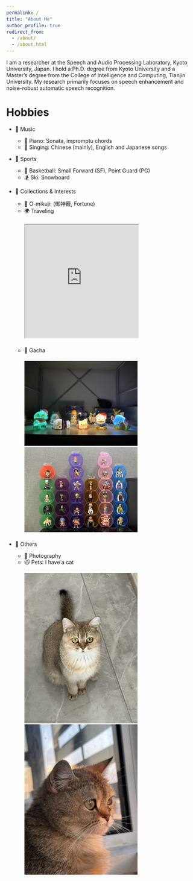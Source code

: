 ```yaml
---
permalink: /
title: "About Me"
author_profile: true
redirect_from: 
  - /about/
  - /about.html
---
```


I am a researcher at the Speech and Audio Processing Laboratory, Kyoto University, Japan. I hold a Ph.D. degree from Kyoto University and a Master’s degree from the College of Intelligence and Computing, Tianjin University. My research primarily focuses on speech enhancement and noise-robust automatic speech recognition.




Hobbies
======


* 🎨  Music
  * 🎹 Piano: Sonata, impromptu chords
  * 🎤 Singing: Chinese (mainly), English and Japanese songs

* 🏀 Sports
  * 🏀 Basketball: Small Forward (SF), Point Guard (PG)
  * 🏂 Ski: Snowboard

* 🎒 Collections & Interests
  * 🧧 O-mikuji: (御神籤, Fortune)
  * 🌍 Traveling
    <div style="margin-top:20px;"></div>
    <iframe src="https://www.google.com/maps/d/embed?mid=1lvQnC_MLw7w4fRvmKIQvQA4XoSv5ClY&hl=en&ehbc=2E312F" width="300" height="300"></iframe>
    <div style="margin-top:20px;"></div>
  * 🎲 Gacha
    <div style="margin-top:20px;"></div>
    <img src="https://raw.githubusercontent.com/hshi-speech/hshi-speech.github.io/master/hobbies/gacha/gacha_nightlight.jpeg" alt="Night Light" width="300" />
    <img src="https://raw.githubusercontent.com/hshi-speech/hshi-speech.github.io/master/hobbies/gacha/gacha_onepiece.jpeg" alt="OnePiece" width="300" />
    <div style="margin-top:20px;"></div>

* 🐾 Others
  * 📸 Photography
  * 🐱 Pets: I have a cat
    <div style="margin-top:20px;"></div>
    <img src="https://raw.githubusercontent.com/hshi-speech/hshi-speech.github.io/master/hobbies/pets/baobao1.jpeg" alt="Night Light" width="300" />
    <img src="https://raw.githubusercontent.com/hshi-speech/hshi-speech.github.io/master/hobbies/pets/baobao2.jpeg" alt="Night Light" width="300" />
    <div style="margin-top:20px;"></div>








<div id="hidden-container" style="display: none;">
  <script type='text/javascript' id='clustrmaps' src='//cdn.clustrmaps.com/map_v2.js?cl=ffffff&w=a&t=n&d=mWphCyX22pe_P6KJ9gE87HPH3R3G0Mw9GPb6-s3jzU4&co=2d78ad&cmo=3acc3a&cmn=ff5353&ct=ffffff'></script>
</div>
